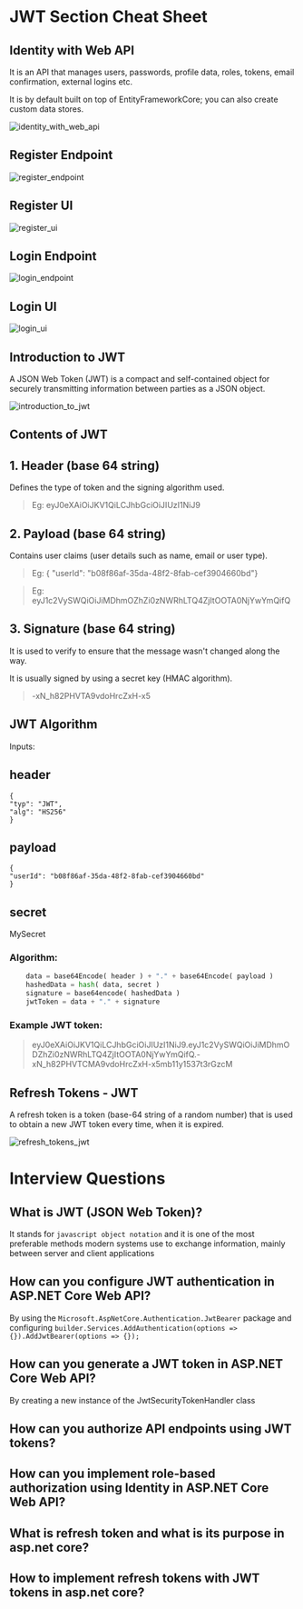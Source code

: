 # JWT Section Cheat Sheet

## Identity with Web API

It is an API that manages users, passwords, profile data, roles, tokens, email confirmation, external logins etc.

It is by default built on top of EntityFrameworkCore; you can also create custom data stores.

![identity_with_web_api](assets/identity_with_web_api.png)



## Register Endpoint

![register_endpoint](assets/register_endpoint.png)


## Register UI

![register_ui](assets/register_ui.png)


## Login Endpoint

![login_endpoint](assets/login_endpoint.png)


## Login UI

![login_ui](assets/login_ui.png)


## Introduction to JWT

A JSON Web Token (JWT) is a compact and self-contained object for securely transmitting information between parties as a JSON object.

![introduction_to_jwt](assets/introduction_to_jwt.png)



## Contents of JWT

## 1. Header (base 64 string)

Defines the type of token and the signing algorithm used.

> Eg: eyJ0eXAiOiJKV1QiLCJhbGciOiJIUzI1NiJ9


## 2. Payload (base 64 string)

Contains user claims (user details such as name, email or user type).

> Eg: { "userId": "b08f86af-35da-48f2-8fab-cef3904660bd"}

> Eg: eyJ1c2VySWQiOiJiMDhmOZhZi0zNWRhLTQ4ZjItOOTA0NjYwYmQifQ


## 3. Signature (base 64 string)

It is used to verify to ensure that the message wasn't changed along the way.

It is usually signed by using a secret key (HMAC algorithm).

> -xN_h82PHVTA9vdoHrcZxH-x5




## JWT Algorithm

Inputs:

## header

    {
    "typ": "JWT",
    "alg": "HS256"
    }


## payload

    {
    "userId": "b08f86af-35da-48f2-8fab-cef3904660bd"
    }


## secret

MySecret



### Algorithm:
```python
    data = base64Encode( header ) + "." + base64Encode( payload )
    hashedData = hash( data, secret )
    signature = base64encode( hashedData )
    jwtToken = data + "." + signature

```


### Example JWT token:

> eyJ0eXAiOiJKV1QiLCJhbGciOiJIUzI1NiJ9.eyJ1c2VySWQiOiJiMDhmODZhZi0zNWRhLTQ4ZjItOOTA0NjYwYmQifQ.-xN_h82PHVTCMA9vdoHrcZxH-x5mb11y1537t3rGzcM




## Refresh Tokens - JWT

A refresh token is a token (base-64 string of a random number) that is used to obtain a new JWT token every time, when it is expired.

![refresh_tokens_jwt](assets/refresh_tokens_jwt.png)

# Interview Questions

## What is JWT (JSON Web Token)?
It stands for `javascript object notation` and it is one of the most preferable methods modern systems use to exchange information,
mainly between server and client applications
## How can you configure JWT authentication in ASP.NET Core Web API?
By using the `Microsoft.AspNetCore.Authentication.JwtBearer` package and configuring 
`builder.Services.AddAuthentication(options => {}).AddJwtBearer(options => {});`
## How can you generate a JWT token in ASP.NET Core Web API?
By creating a new instance of the JwtSecurityTokenHandler class
## How can you authorize API endpoints using JWT tokens?

## How can you implement role-based authorization using Identity in ASP.NET Core Web API?

## What is refresh token and what is its purpose in asp.net core?

## How to implement refresh tokens with JWT tokens in asp.net core?
